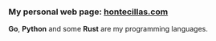 ### My personal web page: [hontecillas.com](https://hontecillas.com) 

**Go**, **Python** and some **Rust** are my programming languages.

<!---
dhontecillas/dhontecillas is a ✨ special ✨ repository because its `README.md` (this file) appears on your GitHub profile.
You can click the Preview link to take a look at your changes.
--->
